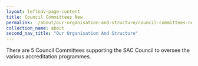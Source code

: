 ```yaml
---
layout: leftnav-page-content
title: Council Committees New
permalink: 	/about/our-organisation-and-structure/council-committees-new
collection_name: about
second_nav_title: "Our Organisation And Structure"
---
```

There are 5 Council Committees supporting the SAC Council to oversee the various accreditation programmes.
